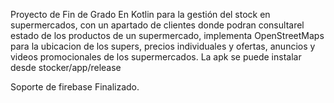 Proyecto de Fin de Grado En Kotlin para la gestión del stock en supermercados, con un apartado de clientes donde podran consultarel estado de los productos de un supermercado,
implementa OpenStreetMaps para la ubicacion de los supers, precios individuales y ofertas, anuncios y videos promocionales de los supermercados.
La apk se puede instalar desde stocker/app/release

Soporte de firebase Finalizado.
